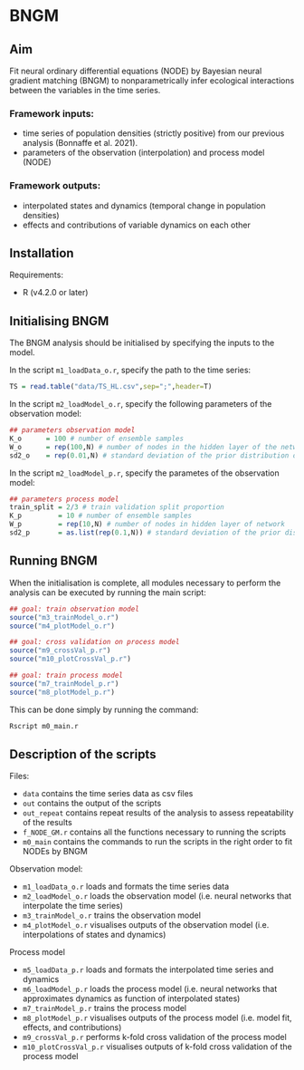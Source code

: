 # BNGM


## Aim

Fit neural ordinary differential equations (NODE) by Bayesian neural gradient matching (BNGM) to nonparametrically infer ecological interactions between the variables in the time series.

### Framework inputs:
* time series of population densities (strictly positive) from our previous analysis (Bonnaffe et al. 2021).
* parameters of the observation (interpolation) and process model (NODE)

### Framework outputs:
* interpolated states and dynamics (temporal change in population densities)
* effects and contributions of variable dynamics on each other

## Installation

Requirements:
* R (v4.2.0 or later)


## Initialising BNGM

The BNGM analysis should be initialised by specifying the inputs to the model.

In the script `m1_loadData_o.r`, specify the path to the time series: 

``` R
TS = read.table("data/TS_HL.csv",sep=";",header=T)
```

In the script `m2_loadModel_o.r`, specify the following parameters of the observation model:

``` R
## parameters observation model
K_o      = 100 # number of ensemble samples
W_o      = rep(100,N) # number of nodes in the hidden layer of the networks 
sd2_o    = rep(0.01,N) # standard deviation of the prior distribution of the network parameters
```

In the script `m2_loadModel_p.r`, specify the parametes of the observation model:

``` R
## parameters process model
train_split = 2/3 # train validation split proportion
K_p         = 10 # number of ensemble samples
W_p         = rep(10,N) # number of nodes in hidden layer of network
sd2_p       = as.list(rep(0.1,N)) # standard deviation of the prior distribution of the network parameters
```


## Running BNGM

When the initialisation is complete, all modules necessary to perform the analysis can be executed by running the main script:

``` R
## goal: train observation model
source("m3_trainModel_o.r")
source("m4_plotModel_o.r")

## goal: cross validation on process model
source("m9_crossVal_p.r")
source("m10_plotCrossVal_p.r")

## goal: train process model 
source("m7_trainModel_p.r")
source("m8_plotModel_p.r")
```

This can be done simply by running the command:
``` bash
Rscript m0_main.r
```


## Description of the scripts

Files: 
* `data` contains the time series data as csv files
* `out` contains the output of the scripts 
* `out_repeat` contains repeat results of the analysis to assess repeatability of the results 
* `f_NODE_GM.r` contains all the functions necessary to running the scripts
* `m0_main` contains the commands to run the scripts in the right order to fit NODEs by BNGM 

Observation model:
* `m1_loadData_o.r` loads and formats the time series data
* `m2_loadModel_o.r` loads the observation model (i.e. neural networks that interpolate the time series) 
* `m3_trainModel_o.r` trains the observation model 
* `m4_plotModel_o.r` visualises outputs of the observation model (i.e. interpolations of states and dynamics) 

Process model
* `m5_loadData_p.r` loads and formats the interpolated time series and dynamics 
* `m6_loadModel_p.r` loads the process model (i.e. neural networks that approximates dynamics as function of interpolated states) 
* `m7_trainModel_p.r` trains the process model 
* `m8_plotModel_p.r` visualises outputs of the process model (i.e. model fit, effects, and contributions)
* `m9_crossVal_p.r` performs k-fold cross validation of the process model 
* `m10_plotCrossVal_p.r` visualises outputs of k-fold cross validation of the process model

